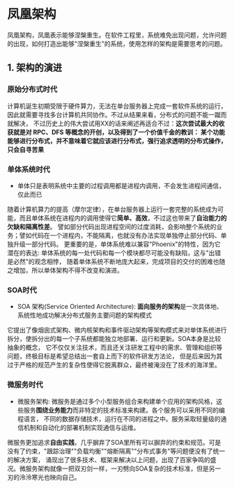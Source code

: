 # 凤凰架构

凤凰架构，凤凰表示能够涅槃重生。在软件工程里，系统难免出现问题，允许问题的出现，如何打造出能够"涅槃重生"的系统，使用怎样的架构是需要思考的问题。

## 1. 架构的演进

### 原始分布式时代

计算机诞生初期受限于硬件算力，无法在单台服务器上完成一套软件系统的运行，因此就需要寻找多台计算机共同协作。不过从结果来看，分布式的问题不能一蹴而就解决，
不过历史上的伟大尝试用XX的话来阐述再适合不过：**这次尝试最大的收获就是对 RPC、DFS 等概念的开创，以及得到了一个价值千金的教训：
某个功能能够进行分布式，并不意味着它就应该进行分布式，强行追求透明的分布式操作，只会自寻苦果**

### 单体系统时代

- 单体只是表明系统中主要的过程调用都是进程内调用，不会发生进程间通信，仅此而已

随着计算机算力的提高（摩尔定律），在单台服务器上运行一套完整的系统成为可能，而且单体系统在进程内的调用使得它**简单、高效**，不过这也带来了**自治能力的欠缺和隔离性差**。
譬如部分代码出现进程空间的过度消耗，会影响整个系统的业务；譬如代码在一个进程内，不能隔离，也就没有办法实现单独停止部分代码、单独升级一部分代码。
更重要的是，单体系统难以兼容"Phoenix"的特性，因为它潜在的表达: 单体系统的每一处代码和每一个模块都尽可能没有缺陷，这与"出错是必然"的观念相悖，
随着单体系统不断地庞大起来，完成项目的交付的困难也随之增加，所以单体架构不得不改变和演进。

### SOA时代

- SOA 架构(Service Oriented Architecture): **面向服务的架构**是一次具体地、系统性地成功解决分布式服务主要问题的架构模式

它提出了像烟囱式架构、微内核架构和事件驱动架构等架构模式来对单体系统进行拆分，使拆分出的每一个子系统都能独立地部署、运行和更新。SOA本身是比较抽象的概念，
它不仅仅关注技术，而且还关注研发工程中的需求、管理和组织等问题，终极目标是希望总结出一套自上而下的软件研发方法论，
但是后来因为其过于严格的规范产生的复杂性使得它脱离群众，最终被淹没在了技术的海洋里。

### 微服务时代

- 微服务架构: 微服务是通过多个小型服务组合来构建单个应用的架构风格，这些服务**围绕业务能力**而非特定的技术标准来构建。各个服务可以采用不同的编程语言，
  不同的数据存储技术，运行在不同的进程之中。服务采取轻量级的通信机制和自动化的部署机制实现通信与运维。

微服务更加追求**自由实践**，几乎摒弃了SOA里所有可以摒弃的约束和规范。可是没有了约束，"跟踪治理""负载均衡""熔断隔离""分布式事务"等问题便没有了统一的解决方案，
涌现出了很多技术、框架来解决以上问题，出现了百家争鸣的盛况。微服务架构就像一把双刃剑一样，一刃劈向SOA复杂的技术标准，但是另一刃的泠泠寒光也映向自己。
